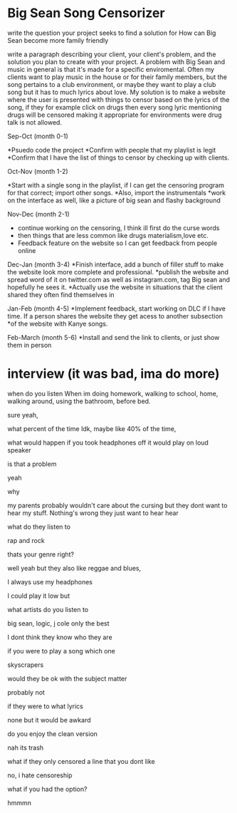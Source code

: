 # Big Sean Song Censorizer


write the question your project seeks to find a solution for
How can Big Sean become more family friendly


write a paragraph describing your client, your client's problem, and the solution you plan to create with your project.
A problem with Big Sean and music in general is that it's made for a specific enviromental. Often my clients want to play music in the house or for their family members, but the song pertains to a club environment, or maybe they want to play a club song but it has to much lyrics about love. My solution is to make a website where the user is presented with things to censor based on the lyrics of the song, if they for example click on drugs then every song lyric mentioning drugs will be censored making it appropriate for environments were drug talk is not allowed.

Sep-Oct (month 0-1)

*Psuedo code the project
*Confirm with people that my playlist is legit
*Confirm that I have the list of things to censor by checking up with clients.


Oct-Nov (month 1-2)

*Start with a single song in the playlist, if I can get the censoring program for that correct; import other songs.
*Also, import the instrumentals
*work on the interface as well, like a picture of big sean and flashy background

Nov-Dec (month 2-1)

* continue working on the censoring, I think ill first do the curse words
* then things that are less common like drugs materialism,love etc.
* Feedback feature on the website so I can get feedback from people online

Dec-Jan (month 3-4)
*Finish interface, add a bunch of filler stuff to make the website look more complete and professional.
*publish the website and spread word of it on twitter.com as well as instagram.com, tag Big sean and hopefully he sees it.
*Actually use the website in situations that the client shared they often find themselves in
 
Jan-Feb (month 4-5)
*Implement feedback, start working on DLC if I have time. If a person shares the website they get acess to another subsection *of the website with Kanye songs.

Feb-March (month 5-6)
*Install and send the link to clients, or just show them in person






# interview (it was bad, ima do more)



when do you listen
When im doing homework, walking to school, home, walking around,  using the bathroom, before bed.

sure yeah,

what percent of the time
Idk, maybe like 40% of the time,

what would happen if you took headphones off it would play on loud speaker

is that a problem

yeah

why

my parents probably wouldn't care about the cursing but they dont want to hear my stuff.
Nothing's wrong they just want to hear hear

what do they listen to 

rap and rock

thats your genre right?

well yeah but they also like reggae and blues,

I always use my headphones

I could play it low but 

what artists do you listen to

big sean, logic, j cole only the best



I dont think they know who they are

if you were to play a song which one

skyscrapers

would they be ok with the subject matter

probably not

if they were to what lyrics

none but it would be awkard

do you enjoy the clean version

nah its trash

what if they only censored a line that you dont like

no, i hate censoreship

what if you had the option?

hmmmn
